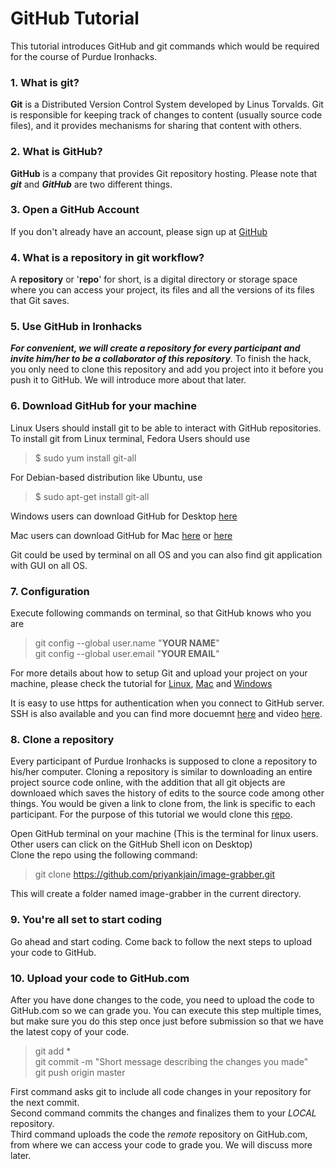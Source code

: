 # GitHub Tutorial   

This tutorial introduces GitHub and git commands which would be required for the course of Purdue Ironhacks. 


### 1. What is **git**?
**Git** is a Distributed Version Control System developed by Linus Torvalds. Git is responsible for keeping track of changes to content (usually source code files), and it provides mechanisms for sharing that content with others.  
  
### 2. What is **GitHub**?
**GitHub** is a company that provides Git repository hosting. Please note that _**git**_ and _**GitHub**_ are two different things.

### 3. Open a GitHub Account
If you don't already have an account, please sign up at [GitHub](https://github.com/)

### 4. What is a **repository** in git workflow?  
  
  A **repository** or '**repo**' for short, is a digital directory or storage space where you can access your project, its files and all the versions of its files that Git saves.

### 5. Use GitHub in Ironhacks
  _**For convenient, we will create a repository for every participant and invite him/her to be a collaborator of this repository**_. To finish the hack, you only need to clone this repository and add you project into it before you push it to GitHub. We will introduce more about that later.

### 6. Download GitHub for your machine  
  
  Linux Users should install git to be able to interact with GitHub repositories.   
  To install git from Linux terminal, Fedora Users should use
>$ sudo yum install git-all

  For Debian-based distribution like Ubuntu, use
>$ sudo apt-get install git-all

  Windows users can download GitHub for Desktop [here](https://desktop.github.com/)

  Mac users can download GitHub for Mac [here](https://git-scm.com/download/mac) or [here](https://desktop.github.com)

  Git could be used by terminal on all OS and you can also find git application with GUI on all OS. 

### 7. Configuration

  Execute following commands on terminal, so that GitHub knows who you are
> git config --global user.name "**YOUR NAME**"  
> git config --global user.email "**YOUR EMAIL**" 

For more details about how to setup Git and upload your project on your machine, please check the tutorial for [Linux](Github-Setup-For-Linux.md), [Mac](Github-Setup-For-Mac.md) and [Windows](Github-Setup-For-Windows.md)

It is easy to use https for authentication when you connect to GitHub server. SSH is also available and you can find more docuemnt [here](https://help.github.com/articles/connecting-to-github-with-ssh/) and video [here](https://www.youtube.com/watch?v=H5qNpRGB7Qw&t=609s).

### 8. Clone a repository
	
  Every participant of Purdue Ironhacks is supposed to clone a repository to his/her computer. Cloning a repository is similar to downloading an entire project source code online, with the addition that all git objects are downloaed which saves the history of edits to the source code among other things. You would be given a link to clone from, the link is specific to each participant. For the purpose of this tutorial we would clone this [repo](https://github.com/priyankjain/image-grabber).   

     
  Open GitHub terminal on your machine (This is the terminal for linux users. Other users can click on the GitHub Shell icon on Desktop)  
  Clone the repo using the following command:
> git clone https://github.com/priyankjain/image-grabber.git

  This will create a folder named image-grabber in the current directory. 

### 9. You're all set to start coding

  Go ahead and start coding. Come back to follow the next steps to upload your code to GitHub.

### 10. Upload your code to GitHub.com

  After you have done changes to the code, you need to upload the code to GitHub.com so we can grade you. You can execute this step multiple times, but make sure you do this step once just before submission so that we have the latest copy of your code.
> git add *   
> git commit -m "Short message describing the changes you made"  
> git push origin master     

  First command asks git to include all code changes in your repository for the next commit.  
  Second command commits the changes and finalizes them to your _LOCAL_ repository.  
  Third command uploads the code the _remote_ repository on GitHub.com, from where we can access your code to grade you. We will discuss more later.



